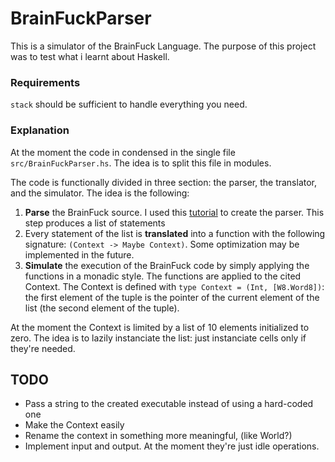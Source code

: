 # BrainFuckParser


This is a simulator of the BrainFuck Language. The purpose of this project was to test what i learnt about Haskell.

### Requirements

`stack` should be sufficient to handle everything you need.

### Explanation

At the moment the code in condensed in the single file `src/BrainFuckParser.hs`. The idea is to split this file in modules.

The code is functionally divided in three section: the parser, the translator, and the simulator. The idea is the following:

1. **Parse** the BrainFuck source. I used this [tutorial](https://wiki.haskell.org/Parsing_a_simple_imperative_language) to create the parser. This step 
produces a list of statements
2. Every statement of the list is **translated** into a function with the following signature: `(Context -> Maybe Context)`. Some optimization may be 
implemented in the future.
3. **Simulate** the execution of the BrainFuck code by simply applying the functions in a monadic style. The functions are applied to the cited Context. The 
Context is defined with `type Context = (Int, [W8.Word8])`: the first element of the tuple is the pointer of the current element of the list (the 
second element of the tuple).

At the moment the Context is limited by a list of 10 elements initialized to zero. The idea is to lazily instanciate the list: just instanciate cells only if 
they're needed.

## TODO

 - Pass a string to the created executable instead of using a hard-coded one
 - Make the Context easily
 - Rename the context in something more meaningful, (like World?)
 - Implement input and output. At the moment they're just idle operations.
